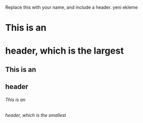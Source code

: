 Replace this with your name, and include a header.
yeni ekleme
# This is an <h1> header, which is the largest
## This is an <h2> header
###### This is an <h6> header, which is the smallest
